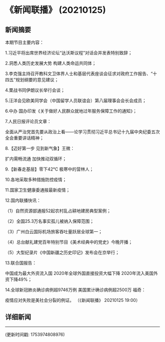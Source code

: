 # 《新闻联播》 (20210125)

## 新闻摘要

本期节目主要内容：


1.习近平将出席世界经济论坛“达沃斯议程”对话会并发表特别致辞；


2.洞悉人类历史发展大势 构建人类命运共同体；


3.李克强主持召开教科文卫体界人士和基层代表座谈会征求对政府工作报告、“十四五”规划纲要的意见建议；


4.栗战书同伊朗议长举行会谈；


5.汪洋会见欧美同学会（中国留学人员联谊会）第八届理事会会长会成员；


6.中办 国办印发《关于做好人民群众就地过年服务保障工作的通知》；


7.人民日报评论员文章：

全面从严治党首先要从政治上看——论学习贯彻习近平总书记十九届中央纪委五次全会重要讲话精神；


8.【迈好第一步 见到新气象】王微：

扩内需畅流通 加快推动双循环；


9.【新春走基层】零下42℃ 极寒中的营林人；


10.各地采取多种措施防控疫情；


11.国家卫生健康委通报最新疫情；


12.国内联播快讯：


（1）自然资源部通报52起农村乱占耕地建房典型案例；


（2）全国25.3万名事实孤儿被纳入保障范围；


（3）广州白云国际机场旅客吞吐量跃居全球第一；


（4）总台献礼建党百年特别节目《美术经典中的党史》今晚开播；


（5）大型纪录片《中国新疆之历史印记》发布会在京举行；


13.联合国报告：

中国成为最大外资流入国 2020年全球外国直接投资大幅下降 2020年流入美国外资下降49%；


14.全球新冠肺炎确诊病例超9746万例 美国累计确诊病例超2500万 福奇：

疫情应对失败是美社会分裂的例证。
（《新闻联播》 20210125 19:00）

## 详细新闻

---

(更新时间戳: 1753974808976)

